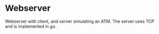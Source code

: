 # Webserver
Webserver with client, and server simulating an ATM. The server uses TCP and is implemented in go.
